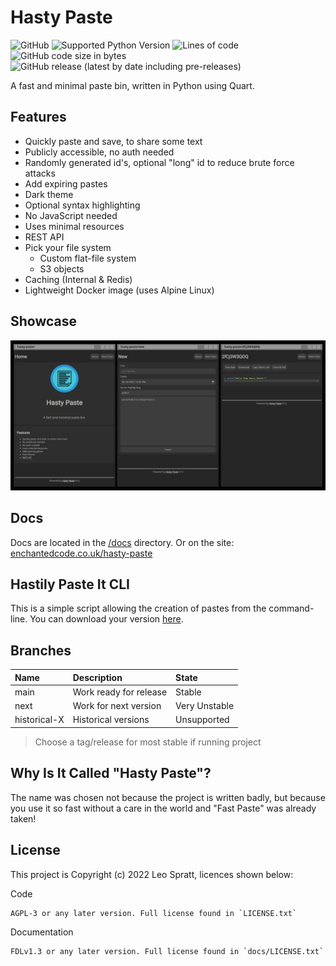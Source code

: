 # Hasty Paste
![GitHub](https://img.shields.io/github/license/enchant97/hasty-paste?style=flat-square)
![Supported Python Version](https://img.shields.io/badge/python%20version-3.10-blue?style=flat-square)
![Lines of code](https://img.shields.io/tokei/lines/github/enchant97/hasty-paste?style=flat-square)
![GitHub code size in bytes](https://img.shields.io/github/languages/code-size/enchant97/hasty-paste?style=flat-square)
![GitHub release (latest by date including pre-releases)](https://img.shields.io/github/v/release/enchant97/hasty-paste?include_prereleases&label=latest%20release&style=flat-square)

A fast and minimal paste bin, written in Python using Quart.

## Features
- Quickly paste and save, to share some text
- Publicly accessible, no auth needed
- Randomly generated id's, optional "long" id to reduce brute force attacks
- Add expiring pastes
- Dark theme
- Optional syntax highlighting
- No JavaScript needed
- Uses minimal resources
- REST API
- Pick your file system
  - Custom flat-file system
  - S3 objects
- Caching (Internal & Redis)
- Lightweight Docker image (uses Alpine Linux)

## Showcase
[![Showcase Image](docs/assets/showcase.png)](docs/assets/showcase.png)

## Docs
Docs are located in the [/docs](docs/index.md) directory. Or on the site: [enchantedcode.co.uk/hasty-paste](https://enchantedcode.co.uk/hasty-paste)

## Hastily Paste It CLI
This is a simple script allowing the creation of pastes from the command-line. You can download your version [here](hastily-paste-it/README.md).

## Branches
| Name         | Description            | State         |
| :----------- | :--------------------- | :------------ |
| main         | Work ready for release | Stable        |
| next         | Work for next version  | Very Unstable |
| historical-X | Historical versions    | Unsupported   |

> Choose a tag/release for most stable if running project

## Why Is It Called "Hasty Paste"?
The name was chosen not because the project is written badly, but because you use it so fast without a care in the world and "Fast Paste" was already taken!

## License
This project is Copyright (c) 2022 Leo Spratt, licences shown below:

Code

    AGPL-3 or any later version. Full license found in `LICENSE.txt`

Documentation

    FDLv1.3 or any later version. Full license found in `docs/LICENSE.txt`
